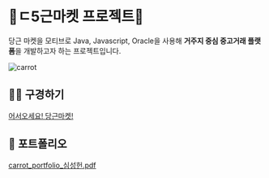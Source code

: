 # 🥕ㄷ5근마켓 프로젝트🥕

당근 마켓을 모티브로 Java, Javascript, Oracle을 사용해
**거주지 중심 중고거래 플랫폼**을 개발하고자 하는 프로젝트입니다.

![carrot](https://s3.us-west-2.amazonaws.com/secure.notion-static.com/540f8277-a3e5-45b2-a5e4-5e14b8a19cb0/arori_gif.gif?X-Amz-Algorithm=AWS4-HMAC-SHA256&X-Amz-Credential=AKIAT73L2G45O3KS52Y5%2F20201203%2Fus-west-2%2Fs3%2Faws4_request&X-Amz-Date=20201203T122202Z&X-Amz-Expires=86400&X-Amz-Signature=c15d802d9691ff8001627a8420654401082b10bcbdc7eb8403a222480c9f1050&X-Amz-SignedHeaders=host&response-content-disposition=filename%20%3D%22arori_gif.gif%22)

## 👨‍🌾 구경하기

[어서오세요! 당근마켓!](http://www.sysout.co.kr/carrot_task/)

## 🚀 포트폴리오

[carrot_portfolio_심성헌.pdf](https://s3-us-west-2.amazonaws.com/secure.notion-static.com/957bbcef-a3d1-421a-981b-9ec9b380f535/carrot_portfolio_.pdf)
